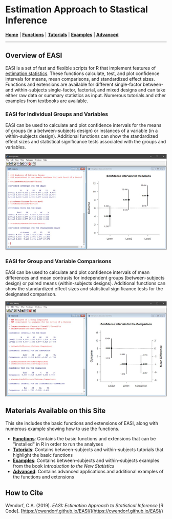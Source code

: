 # Estimation Approach to Stastical Inference

[**Home**](../EASI) | 
[**Functions**](./A-Functions) | 
[**Tutorials**](./B-Tutorials) | 
[**Examples**](./C-Examples) | 
[**Advanced**](./D-Advanced)

---

## Overview of EASI

EASI is a set of fast and flexible scripts for R that implement features of [estimation statistics](https://en.wikipedia.org/wiki/Estimation_statistics "Estimation Stats on Wikipedia"). These functions calculate, test, and plot confidence intervals for means, mean comparisons, and standardized effect sizes. Functions and extensions are available for different single-factor between- and within-subjects single-factor, factorial, and mixed designs and can take either raw data or summary statistics as input. Numerous tutorials and other examples from textbooks are available.

### EASI for Individual Groups and Variables

EASI can be used to calculate and plot confidence intervals for the means of groups (in a between-subjects design) or instances of a variable (in a within-subjects design). Additional functions can show the standardized effect sizes and statistical significance tests associated with the groups and variables.

![EASI Means Screenshot](easiMeans.jpg)

### EASI for Group and Variable Comparisons

EASI can be used to calculate and plot confidence intervals of mean differences and mean contrasts for independent groups (between-subjects design) or paired means (within-subjects designs). Additional functions can show the standardized effect sizes and statistical significance tests for the designated comparison. 

![EASI Difference Screenshot](easiDifference.jpg)

## Materials Available on this Site

This site includes the basic functions and extensions of EASI, along with numerous example showing how to use the functions.

- [**Functions**](./A-Functions): Contains the basic functions and extensions that can be "installed" in R in order to run the analyses
- [**Tutorials**](./B-Tutorials): Contains between-subjects and within-subjects tutorials that highlight the basic functions
- [**Examples**](./C-Examples): Contains between-subjects and within-subjects examples from the book _Introduction to the New Statistics_
- [**Advanced**](./D-Advanced): Contains advanced applications and additional examples of the functions and extensions

## How to Cite

Wendorf, C.A. (2019). _EASI: Estimation Approach to Statistical Inference_ [R Code]. [https://cwendorf.github.io/EASI/](https://cwendorf.github.io/EASI/)
